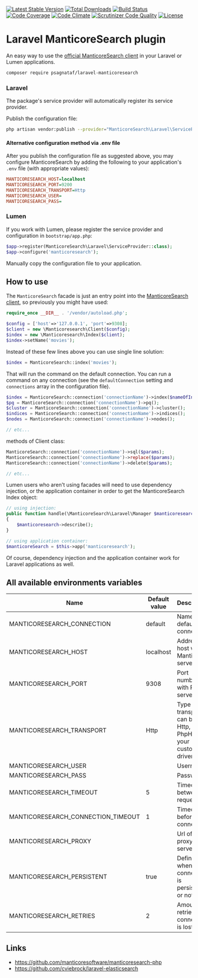 [![Latest Stable Version](https://poser.pugx.org/evilfreelancer/laravel-manticoresearch/v/stable)](https://packagist.org/packages/evilfreelancer/laravel-manticoresearch)
[![Total Downloads](https://poser.pugx.org/evilfreelancer/laravel-manticoresearch/downloads)](https://packagist.org/packages/evilfreelancer/laravel-manticoresearch)
[![Build Status](https://scrutinizer-ci.com/g/EvilFreelancer/laravel-manticoresearch/badges/build.png?b=master)](https://scrutinizer-ci.com/g/EvilFreelancer/laravel-manticoresearch/build-status/master)
[![Code Coverage](https://scrutinizer-ci.com/g/EvilFreelancer/laravel-manticoresearch/badges/coverage.png?b=master)](https://scrutinizer-ci.com/g/EvilFreelancer/laravel-manticoresearch/?branch=master)
[![Code Climate](https://codeclimate.com/github/EvilFreelancer/laravel-manticoresearch/badges/gpa.svg)](https://codeclimate.com/github/EvilFreelancer/laravel-manticoresearch)
[![Scrutinizer Code Quality](https://scrutinizer-ci.com/g/EvilFreelancer/laravel-manticoresearch/badges/quality-score.png?b=master)](https://scrutinizer-ci.com/g/EvilFreelancer/laravel-manticoresearch/?branch=master)
[![License](https://poser.pugx.org/evilfreelancer/laravel-manticoresearch/license)](https://packagist.org/packages/evilfreelancer/laravel-manticoresearch)

# Laravel ManticoreSearch plugin

An easy way to use the [official ManticoreSearch client](https://github.com/manticoresoftware/manticoresearch-php) in your Laravel or Lumen applications.

```sh
composer require psagnataf/laravel-manticoresearch
```

### Laravel

The package's service provider will automatically register its service provider.

Publish the configuration file:

```sh
php artisan vendor:publish --provider="ManticoreSearch\Laravel\ServiceProvider"
```

#### Alternative configuration method via .env file

After you publish the configuration file as suggested above, you may configure ManticoreSearch
by adding the following to your application's `.env` file (with appropriate values):
  
```ini
MANTICORESEARCH_HOST=localhost
MANTICORESEARCH_PORT=9200
MANTICORESEARCH_TRANSPORT=Http
MANTICORESEARCH_USER=
MANTICORESEARCH_PASS=
```

### Lumen

If you work with Lumen, please register the service provider and configuration in `bootstrap/app.php`:

```php
$app->register(ManticoreSearch\Laravel\ServiceProvider::class);
$app->configure('manticoresearch');
```

Manually copy the configuration file to your application.

## How to use

The `ManticoreSearch` facade is just an entry point into the [ManticoreSearch client](https://github.com/manticoresoftware/manticoresearch-php),
so previously you might have used:

```php
require_once __DIR__ . '/vendor/autoload.php';

$config = ['host'=>'127.0.0.1', 'port'=>9308];
$client = new \Manticoresearch\Client($config);
$index = new \Manticoresearch\Index($client);
$index->setName('movies'); 
``` 

Instead of these few lines above you can use single line solution:

```php
$index = ManticoreSearch::index('movies');
```

That will run the command on the default connection. You can run a command on
any connection (see the `defaultConnection` setting and `connections` array in
the configuration file).

```php
$index = ManticoreSearch::connection('connectionName')->index($nameOfIndex);
$pq = ManticoreSearch::connection('connectionName')->pq();
$cluster = ManticoreSearch::connection('connectionName')->cluster();
$indices = ManticoreSearch::connection('connectionName')->indices();
$nodes = ManticoreSearch::connection('connectionName')->nodes();

// etc...
```

methods of Client class:

```php
ManticoreSearch::connection('connectionName')->sql($params);
ManticoreSearch::connection('connectionName')->replace($params);
ManticoreSearch::connection('connectionName')->delete($params);

// etc...
```

Lumen users who aren't using facades will need to use dependency injection,
or the application container in order to get the ManticoreSearch Index object:

```php
// using injection:
public function handle(\ManticoreSearch\Laravel\Manager $manticoresearch)
{
    $manticoresearch->describe();
}

// using application container:
$manticoreSearch = $this->app('manticoresearch');
```

Of course, dependency injection and the application container work 
for Laravel applications as well.

## All available environments variables

| Name                               | Default value  | Description | 
|------------------------------------|----------------|-------------|
| MANTICORESEARCH_CONNECTION         | default        | Name of default connection |
| MANTICORESEARCH_HOST               | localhost      | Address of host with Manticore server |
| MANTICORESEARCH_PORT               | 9308           | Port number with REST server |
| MANTICORESEARCH_TRANSPORT          | Http           | Type of transport, can be: Http, Https, PhpHttp or your custom driver |
| MANTICORESEARCH_USER               |                | Username |
| MANTICORESEARCH_PASS               |                | Password |
| MANTICORESEARCH_TIMEOUT            | 5              | Timeout between requests |
| MANTICORESEARCH_CONNECTION_TIMEOUT | 1              | Timeout before connection |
| MANTICORESEARCH_PROXY              |                | Url of HTTP proxy server |
| MANTICORESEARCH_PERSISTENT         | true           | Define whenever connection is persistent or not |
| MANTICORESEARCH_RETRIES            | 2              | Amount of retries if connection is lost |

## Links

* https://github.com/manticoresoftware/manticoresearch-php
* https://github.com/cviebrock/laravel-elasticsearch
